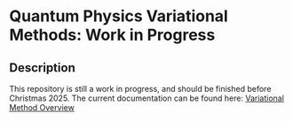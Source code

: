 # Quantum Physics Variational Methods: Work in Progress

## Description
This repository is still a work in progress, and should be finished before Christmas 2025. The current documentation can be found here: [Variational Method Overview](https://george-tyler-315-incline.github.io/Variational/)
